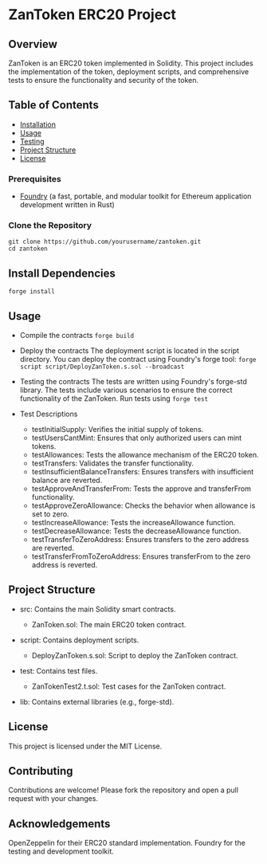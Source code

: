# ZanToken ERC20 Project

## Overview
ZanToken is an ERC20 token implemented in Solidity. This project includes the implementation of the token, deployment scripts, and comprehensive tests to ensure the functionality and security of the token.

## Table of Contents

- [Installation](#installation)
- [Usage](#usage)
- [Testing](#testing)
- [Project Structure](#project-structure)
- [License](#license)


### Prerequisites
- [Foundry](https://getfoundry.sh/) (a fast, portable, and modular toolkit for Ethereum application development written in Rust)

### Clone the Repository
```
git clone https://github.com/yourusername/zantoken.git
cd zantoken
```

## Install Dependencies
```forge install```

## Usage
- Compile the contracts
```forge build```

- Deploy the contracts
The deployment script is located in the script directory. You can deploy the contract using Foundry's forge tool:
```forge script script/DeployZanToken.s.sol --broadcast```

- Testing the contracts
The tests are written using Foundry's forge-std library. The tests include various scenarios to ensure the correct functionality of the ZanToken.
Run tests using ```forge test```

- Test Descriptions
    * testInitialSupply: Verifies the initial supply of tokens.
    * testUsersCantMint: Ensures that only authorized users can mint tokens.
    * testAllowances: Tests the allowance mechanism of the ERC20 token.
    * testTransfers: Validates the transfer functionality.
    * testInsufficientBalanceTransfers: Ensures transfers with insufficient balance are reverted.
    * testApproveAndTransferFrom: Tests the approve and transferFrom functionality.
    * testApproveZeroAllowance: Checks the behavior when allowance is set to zero.
    * testIncreaseAllowance: Tests the increaseAllowance function.
    * testDecreaseAllowance: Tests the decreaseAllowance function.
    * testTransferToZeroAddress: Ensures transfers to the zero address are reverted.
    * testTransferFromToZeroAddress: Ensures transferFrom to the zero address is reverted.

## Project Structure
- src: Contains the main Solidity smart contracts.
     * ZanToken.sol: The main ERC20 token contract.
  
- script: Contains deployment scripts.
     * DeployZanToken.s.sol: Script to deploy the ZanToken contract.

- test: Contains test files.
     * ZanTokenTest2.t.sol: Test cases for the ZanToken contract.

- lib: Contains external libraries (e.g., forge-std).

## License
This project is licensed under the MIT License. 

## Contributing
Contributions are welcome! Please fork the repository and open a pull request with your changes.

## Acknowledgements
OpenZeppelin for their ERC20 standard implementation.
Foundry for the testing and development toolkit.
